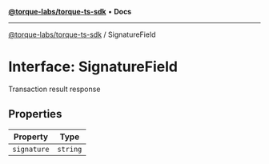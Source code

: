 [**@torque-labs/torque-ts-sdk**](../README.md) • **Docs**

***

[@torque-labs/torque-ts-sdk](../globals.md) / SignatureField

# Interface: SignatureField

Transaction result response

## Properties

| Property | Type |
| ------ | ------ |
| `signature` | `string` |
